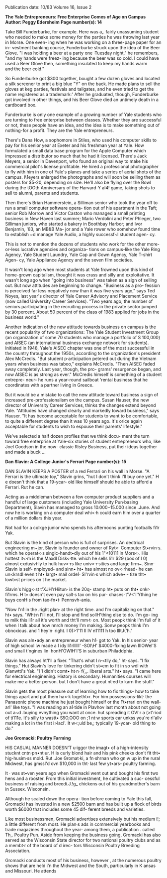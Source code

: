 Publication date: 10/83
Volume 16, Issue 2

**The Yale Entrepreneurs: Free Enterprise Comes of Age on Campus**
**Author: Peggy Edersheim**
**Page number(s): 14**

Take Bill Funderburke, for example. Here was a,. fairly 
unassuming student who needed to make some money for 
the parties he was throwing last year in Morse. One even-
ing when he was working on a three-page paper for an in-
vestment banking course, Funderburke struck upon the 
idea of the Beer Glove. "I was holding a beer at a party one 
·Tuesday night," he remembers, "and my hands were freez-
ing because the beer was so cold. I could have used a Beer 
Glove then, something insulated to keep my hands warm 
and·the beer cold." 


So Funderburke got $300 together, bought a few dozen 
gloves and located a silk screener to print a big blue "Y" on 
the back. He made plans to sell the gloves at keg parties, 
festivals and tailgates, and he even tried to get the name 
registered as a trademark:' After he graduated, though, 
Funderburke got involved in other things, and his Beer 
Glove died an untimely death in a cardboard box. 


Funderburke is only one example of a growing number 
of Yale students who are turning to free enterprise between 
classes. Whether they are successful or not, these people 
have an idea, and the idea is to make something out of 
nothing-for a profit. They are the Yale entrepreneurs. 


There's Dana How, a sophomore in Stiles, who used his 
computer skills to pay for his senior year at Exeter and his 
freshman year at Yale. How formulated a small data base 
program for the Apple Computer which impressed a 
distributor so much that he had it licensed. There's Jack 
Meyers, a senior in Davenport, who found an original way 
to make his commercial pilot's license profitable. He hired a 
professional photographer to fly with him in one of Yale's 
planes and take a series of aerial shots of the campus. 
l\1eyers enlarged the photographs and will soon be selling 
them as posters for $5-20, depending on size. He'll also be 
flying over the Bowl during the tOOth Anniversary of the 
Harvard-Y al4! game, taking shots to sell to alumni, parents 
and students. 


Then there's Brian Hammerstein, a Silliman senior who 
took the year off to run a small computer software opera-
tion out of his apartment in the Taft; senior Rob Morrow 
and Victor Caston who managed a small printing business 
in New Haven last summer; Mario Verdolini and Peter 
Phleger, two Silliman juniors, who started a bakery in 
Boothbay Harbor; and lvor Benjamin, '83, an MB&B Ma-
jor and a Yale rower who somehow found time to establish 
~d manage Yale Audio, a highly successf~l student agen-
cy. 


This is not to mention the dozens of students who work 
for the other more-or-less lucrative agencies and organiza-
tions on campus-like the Yale Ring Agency, Yale Student 
Laundry, Yale Cap and Gown Agency, Yale T-shirt Agen-
cy, Yale Appliance Agency and the seven film societies. 


It wasn't long ago when most students at Yale frowned 
upon this kind of home-grown capitalism, thought it was 
crass and silly and exploitative. It wasn't long ago when 
"going into business" was taken as a sign of selling out. But 
now attitudes are beginning to change. "Business as a pro-
fession is perceived far less negatively now than it was five 
years ago," says Ted Noyes, last year's director of Yale 
Career Advisory and Placement Service (now called 
University Career Services). "Two years ago, the number 
of seniors participating in the recruiting process in the 
private sector jumped by 30 percent. About 50 percent of 
the class of 1983 applied for jobs in the business world." 


Another indication of the new attitude towards business 
on campus is the recent popularity of two organizations: 
The Yale Student Investment Group (an organization of 
some 70 students who manage a portfolio of S 100,000) and 
AISEC (an international business exchange network for 
students). Initiated in 1948, Yale's AISEC chapter was one 
of the most successful in the country throughout the 1950s, 
according to the organization's president Alex McCredis. 
"But student p·articipation petered out during the Vietnam 
years when business was taboo," explains McCredis. "Then 
AISEC faded away completely. Last year, though, the pro-
grams' resurgence began, and now AISEC is as strong as 
ever." McCredis himself is something of a student entrepre-
neur- he runs a year-round sailboat 'rental business that he 
coordinates with a partner living in Greece. 


But it would be a mistake to call the new attitude toward 
business a sign of increased pre-professionalism on the 
campus. Susan Hauser, the new director of University 
Career Services, thinks the changes extend beyond Yale. 
"Attitudes have changed clearly and markedly toward 
business," says Hauser. "It has become acceptable for 
students to want to be comfortable, to quite a different 
degree than it was 10 years ago. It's orice again acceptable 
for students to wish to espouse their parents' lifestyle." 


We've selected a half dozen profiles that we think docu-
ment the turn toward free enterprise at Yale-six stories of 
student entrepreneurs who, like Joel Goodson in the now-
classic Risley Business, put their ideas together and made a 
buck ... 


**Dan Slavin: A College Junior's Ferrari**
**Page number(s): 15**

DAN SLAVIN KEEPS A POSTER 
of a red Ferrari on his wall in Morse. 
"A Ferrari is the ultimate toy," Slavin 
grins, "hut I don't think I'll buy one 
yet." H e doesn't think that a 19-ycar-
old like himself should he able to afford 
a Ferrari. Rut he can. 


Acting as a middleman between a 
few computer product suppliers and a 
handful of large customers (including 
Yale University 
Pun·basing 
Department), Slavin has managed to 
gross $10.000-$15.000 since .June. 
And now he is working on a computer 
deal whi<·h could earn him over a 
quarter of a million dollars this year. 


Not had for a colkge junior who 
spends his afternoons punting footballs 
fi1r Yak. 


But Slavin is the kind of person who 
is 
full of surprises. 
An dectrical 
engineering m~jor, Slavin is founder 
and owner of Ryt<· Computer St•rvin·s. 
which he operat<·s singlc-handt•dly out 
of his 1"<10111 in Mors<·. His hottest it<·m 
is the Maxdl Disk<·tte. which he sells 
li1r $29 (box of I 0) almost exdusivt·ly 
to hulk huv<·rs like univ<·r·sities and 
large 
firm~. Sinn· Slavin is 
self-
nnployed- and sinn• ht• has almost no 
ov<·rhead- he can un<krsdl even t ht• 
largt• mail orde1· Sl'rvin·s which adve•·-
tize tht• lowt•st pr·ices on t he market. 


Slavin's higg<·st t'XJH'rHiitun· is the 20q-
stamp ht• puts on tht• onkr· fi1rms. H t• 
doesn't even pay salt·s tax on his pur-
chases-t'V<'l'Ything he buys conH·s 
from tax-fn•t· Pennsvh-ania. 


"Now l'n1 in the .right plan· at the 
right time. and I'm capitalizing on 
that." ht• says. "Wht·n l'lll not, I'll stop 
and find sollH'thing else to do. I'm go-
ing to milk this li1r all it's worth and 
tht'll mm·t· on. Most peopk think I'm 
full of it when I talk about how nnrch 
money I'm making. Sonw peopk think 
I'm obnoxious. and 1 hey'n· right. I 
0)>1'11 II IV n11111 h too llltJ('h." 


Slavin was aln•ady an entrepreneur 
when h1· got to Yak. In his senior· year 
of high school lw made a I idy li1rllllll' 
-SOI\H' $4000-fixing lawn IIIOWel'S 
and small t'ngines lin· honH'OWIH'I'S in 
suburban Philaddphia. 


Slavin 
has 
always ht'l'll a fixer. "That's what I 
n·<tlly do," ht· says. "I fix things." Hut 
Slavin's love for tinkering didn't st•em 
to fit in so wdl with Gianwtti's Yak. "I 
1 didn't comt• ht·n· f{,,. liberal arts." ht• 
says. "I came here 
for 
electrical 
enginening. 
History 
is secondary. 
Humanities courses will make me a 
better person. but I don't have a great 
nt·ed to karn the stuff." 


Slavin gets the most pleasure out of 
learning how to fix things- how to 
take things apart and put them ha<·k 
togetht•r. For him possessions-likt· the 
Panasonic phone machine he just 
bought himself or the Ft•rrari on the 
wall- arl' like toys. "I was reading an 
a1·tide in Plavhov last month about not 
going out a~d .buying evnything you 
want at once. hut spreading it OVl'r a 
(>t'riod of ti111e. It's silly to wastt• 
S!lO,OOO on ;1 nt·w sports car unkss 
you're rl'allv making a lot in the first 
i>lacl'. It w<;uld be,; typically 19-ycar-
old thing to do." 


**Joe Gromacki: Poultry Farming**

HIS CASUAL MANNER DOESN'T 
u·iggcr the imagt• of a high-intensity 
stucknt cntn·pn•nt·ur. H is curly blond 
hair and his pink cheeks don't fit tht• 
hig-husim·ss mold. Rut .Joe Gromat·ki, 
a fn·shrnan who gn·w up in the rural 
Midwest, has gmssl'd ovn $10,000 in 
tht· last few yt•ars- poultry farming. 


It · was 
st•ven 
years ago 
when 
Gromacki went out and bought his 
first two hens and a rooster. From this 
initial investment, he cultivated a suc-
cessful business of raising and breedi.J.!g_ 
chickens out of his grandmother's barn 
in Sussex. Wisconsin. 


Although he scaled down the opera-
tion before coming to Yale this fall, 
Gromacki has invested in a new $2500 
barn and has built up a flock of birds 
worth $6000 that includes some 45 dif-
ferent breeds and varieties. 


Like most businessmen, Gromacki 
advertises extensively but his medium 
i!; a little different from most. He 
plan·s ads in commercial yearbooks 
and trade magazines throughout the 
year- among them, 
a 
publication . 
called Th,. Poultry Pun. Aside from 
keeping the business going, Gromacki 
has also served as the Wisconsin State 
director for two national poultry clubs 
and as a membt·r of the board of d irec-
tors 
Wisconsin 
Poultry 
Breeding Association. 


Gromacki conducts most of his 
business, however , at the numerous 
poultry shows that are held i'n the 
Midwest and the South, particularly in 
K ansas and Missouri. He attends